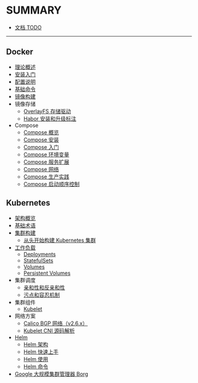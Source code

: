 # SUMMARY

* [文档 TODO](todo.md)

---

## Docker

* [理论概述](moby/chapter1.md)
* [安装入门](moby/chapter2.md)
* [配置说明](moby/chapter3.md)
* [基础命令](moby/chapter4.md)
* [镜像构建](moby/chapter5.md)
* 镜像存储
    * [OverlayFS 存储驱动](moby/docker-overlayfs.md)
    * [Habor 安装和升级标注](moby/harbor.md)
* Compose
    * [Compose 概览](moby/docker-compose-overview.md)
    * [Compose 安装](moby/docker-compose-install.md)
    * [Compose 入门](moby/docker-compose-getting-started.md)
    * [Compose 环境变量](moby/docker-compose-envs.md)
    * [Compose 服务扩展](moby/docker-compose-extends.md)
    * [Compose 网络](moby/docker-compose-network.md)
    * [Compose 生产实践](moby/docker-compose-production.md)
    * [Compose 启动顺序控制](moby/docker-compose-startup-order.md)

## Kubernetes

* [架构概览](k8s/arch.md)
* [基础术语](k8s/concepts.md)
* [集群构建](k8s/install.md)
    * [从头开始构建 Kubernetes 集群](k8s/install-manual.md)
* [工作负载](k8s/workload.md)
    * [Deployments](k8s/concepts-deployments.md)
    * [StatefulSets](k8s/concepts-statefulsets.md)
    * [Volumes](k8s/concepts-volumes.md)
    * [Persistent Volumes](k8s/concepts-pv.md)
* 集群调度
    * [亲和性和反亲和性](k8s/assigning-pods-to-nodes.md)
    * [污点和容忍机制](k8s/taint-and-toleration.md)
* 集群组件
    * [Kubelet](k8s/kubelet.md)
* 网络方案
    * [Calico BGP 网络（v2.6.x）](k8s/calico.md)
    * [Kubelet CNI 源码解析](k8s/src-kubelet-cni.md)
* [Helm](k8s/helm.md)
    * [Helm 架构](k8s/helm-arch.md)
    * [Helm 快速上手](k8s/helm-quickstart.md)
    * [Helm 使用](k8s/helm-using.md)
    * [Helm 命令](k8s/helm-command.md)
* [Google 大规模集群管理器 Borg](k8s/borg.md)
